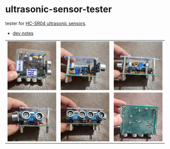 # ultrasonic-sensor-tester

tester for [HC-SR04 ultrasonic sensors](https://github.com/kamangir/bluer-ugv/blob/main/bluer_ugv/docs/parts/ultrasonic-sensor.md).

- [dev notes](https://github.com/kamangir/bluer-ugv/blob/main/bluer_ugv/docs/swallow/digital/design/ultrasonic-sensor-tester.md)

|   |   |   |
| --- | --- | --- |
| [![image](https://github.com/kamangir/assets2/blob/main/ultrasonic-sensor-tester/00.jpg?raw=true)](https://github.com/kamangir/assets2/blob/main/ultrasonic-sensor-tester/00.jpg?raw=true) | [![image](https://github.com/kamangir/assets2/blob/main/ultrasonic-sensor-tester/01.jpg?raw=true)](https://github.com/kamangir/assets2/blob/main/ultrasonic-sensor-tester/01.jpg?raw=true) | [![image](https://github.com/kamangir/assets2/blob/main/ultrasonic-sensor-tester/02.jpg?raw=true)](https://github.com/kamangir/assets2/blob/main/ultrasonic-sensor-tester/02.jpg?raw=true) |
| [![image](https://github.com/kamangir/assets2/blob/main/ultrasonic-sensor-tester/03.jpg?raw=true)](https://github.com/kamangir/assets2/blob/main/ultrasonic-sensor-tester/03.jpg?raw=true) | [![image](https://github.com/kamangir/assets2/blob/main/ultrasonic-sensor-tester/04.jpg?raw=true)](https://github.com/kamangir/assets2/blob/main/ultrasonic-sensor-tester/04.jpg?raw=true) | [![image](https://github.com/kamangir/assets2/blob/main/ultrasonic-sensor-tester/05.jpg?raw=true)](https://github.com/kamangir/assets2/blob/main/ultrasonic-sensor-tester/05.jpg?raw=true) |
